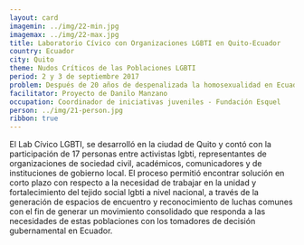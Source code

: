 ```yaml
---
layout: card
imagemin: ../img/22-min.jpg
imagemax: ../img/22-max.jpg
title: Laboratorio Cívico con Organizaciones LGBTI en Quito-Ecuador
country: Ecuador
city: Quito
theme: Nudos Críticos de las Poblaciones LGBTI
period: 2 y 3 de septiembre 2017
problem: Después de 20 años de despenalizada la homosexualidad en Ecuador, las violencias hacia las personas LGBTI  no son reconocidas por la sociedad y el estado, por lo que no tenemos un marco jurídico que nos proteja de forma directa como sujetos de derecho.
facilitator: Proyecto de Danilo Manzano
occupation: Coordinador de iniciativas juveniles - Fundación Esquel
person: ../img/21-person.jpg
ribbon: true
---
```


El Lab Cívico LGBTI, se desarrolló en la ciudad de Quito y contó con la participación de 17 personas entre activistas lgbti, representantes de organizaciones de sociedad civil, académicos, comunicadores y de instituciones de gobierno local. El proceso permitió encontrar solución en corto plazo con respecto a la necesidad de trabajar en la unidad y fortalecimiento del tejido social lgbti a nivel nacional, a través de la generación de espacios de encuentro y reconocimiento de luchas comunes con el fin de generar un movimiento consolidado que responda a las necesidades de estas poblaciones con los tomadores de decisión gubernamental en Ecuador.
